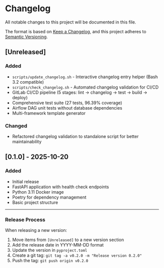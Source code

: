 # Changelog

All notable changes to this project will be documented in this file.

The format is based on [Keep a Changelog](https://keepachangelog.com/en/1.0.0/),
and this project adheres to [Semantic Versioning](https://semver.org/spec/v2.0.0.html).

## [Unreleased]

### Added

- `scripts/update_changelog.sh` - Interactive changelog entry helper (Bash 3.2 compatible)
- `scripts/check_changelog.sh` - Automated changelog validation for CI/CD
- GitLab CI/CD pipeline (5 stages: lint → changelog → test → build → deploy)
- Comprehensive test suite (27 tests, 96.39% coverage)
- Airflow DAG unit tests without database dependencies
- Multi-framework template generator

### Changed

- Refactored changelog validation to standalone script for better maintainability

## [0.1.0] - 2025-10-20

### Added

- Initial release
- FastAPI application with health check endpoints
- Python 3.11 Docker image
- Poetry for dependency management
- Basic project structure

---

### Release Process

When releasing a new version:

1. Move items from `[Unreleased]` to a new version section
2. Add the release date in YYYY-MM-DD format
3. Update the version in `pyproject.toml`
4. Create a git tag: `git tag -a v0.2.0 -m "Release version 0.2.0"`
5. Push the tag: `git push origin v0.2.0`

